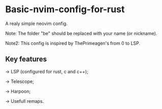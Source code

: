 # Basic-nvim-config-for-rust
A realy simple neovim config.

<p>Note: The folder "be" should be replaced with your name (or nickname).</p>
<p>Note2: This config is inspired by ThePrimeagen's from 0 to LSP.</p>

## Key features
<p>-> LSP (configured for rust, c and c++);</p>
<p>-> Telescope;</p>
<p>-> Harpoon;</p>
<p>-> Usefull remaps.</p>
